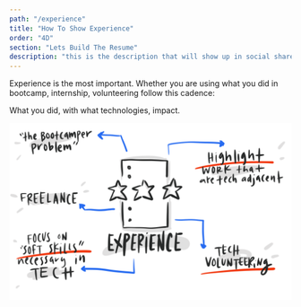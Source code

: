 ```yaml
---
path: "/experience"
title: "How To Show Experience"
order: "4D"
section: "Lets Build The Resume"
description: "this is the description that will show up in social shares"
---
```


Experience is the most important. Whether you are using what you did in bootcamp, internship, volunteering follow this cadence:

What you did, with what technologies, impact.

![Experience](./images/Experience.png)

